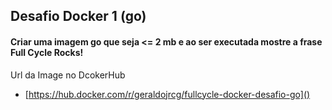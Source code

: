## Desafio Docker 1 (go)

#### Criar uma imagem go que seja <= 2 mb e ao ser executada mostre a frase Full Cycle Rocks!

Url da Image no DcokerHub
- [https://hub.docker.com/r/geraldojrcg/fullcycle-docker-desafio-go]()
